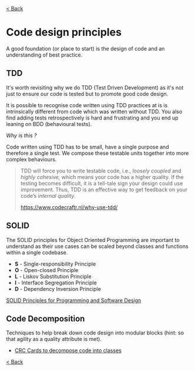 [< Back](../introducing_the_principles.md)

# Code design principles

A good foundation (or place to start) is the design of code and an understanding of best practice.

## TDD

It's worth revisiting why we do TDD (Test Driven Development) as it's not just to ensure our code is tested but to promote good code design.

It is possible to recognise code written using TDD practices at is is intrinsically different from code which was written without TDD. You also find adding tests retrospectively is hard and frustrating and you end up leaning on BDD (behavioural tests).

*Why is this ?*

Code written using TDD has to be small, have a single purpose and therefore a single test. We compose these testable units together into more complex behaviours.

> TDD will force you to write testable code, i.e., *loosely coupled* and *highly cohesive,* which means your code has a higher quality. If the testing becomes difficult, it is a tell-tale sign your design could use improvement. Thus, TDD is an effective way to get feedback on your code’s *internal quality*.
>
> https://www.codecraftr.nl/why-use-tdd/

## SOLID

The SOLID principles for Object Oriented Programming are important to understand as their use cases can be scaled beyond classes and functions within a single codebase.

-   **S**  - Single-responsibility Principle
-   **O**  - Open-closed Principle
-   **L**  - Liskov Substitution Principle
-   **I**  - Interface Segregation Principle
-   **D**  - Dependency Inversion Principle

[SOLID Principles for Programming and Software Design](https://www.freecodecamp.org/news/solid-principles-for-programming-and-software-design/)

## Code Decomposition

Techniques to help break down code design into modular blocks (hint: so that agility as a quality attribute is met).

- [CRC Cards to decompose code into classes](https://agilemodeling.com/artifacts/crcModel.htm)

[< Back](../introducing_the_principles.md)
